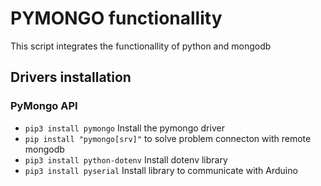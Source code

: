 # PYMONGO functionallity

This script integrates the functionallity of python and mongodb

## Drivers installation

### PyMongo API

- `pip3 install pymongo` Install the pymongo driver
- `pip install "pymongo[srv]"` to solve problem connecton with remote mongodb
- `pip3 install python-dotenv` Install dotenv library
- `pip3 install pyserial` Install library to communicate with Arduino
